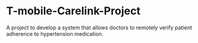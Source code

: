 # T-mobile-Carelink-Project
A project to develop a system that allows doctors to remotely verify patient adherence to hypertension medication.
